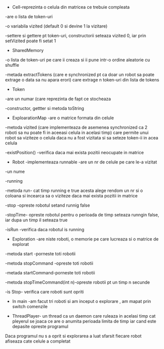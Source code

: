  * Cell-reprezinta o celula din matricea ce trebuie compleata
 
 -are o lista de token-uri
 
 -o variabila vizited (default 0 si devine 1 la vizitare)
 
 -settere si gettere pt token-uri, constructorii seteaza vizited 0, iar prin setVizited poate fi setat 1
 
 * SharedMemory
 
-o lista de token-uri pe care ii creaza si ii pune intr-o ordine aleatorie cu shuffle

-metada extractTokens (care e synchronized pt ca doar un robot sa poate extrage o data sa nu apara erori) care extrage n token-uri din lista de tokens

* Token

-are un numar (care reprezinta de fapt ce stocheaza

-constructor, gettter si metoda toString

* ExploarationMap
-are o matrice formata din celule

-metoda vizited (care implementeaza de asemenea synchronized ca 2 roboti sa nu poate fi in aceeasi celula in acelasi timp)  care permite unui robot sa viziteze o celula daca nu a fost vizitata si sa seteze token-ii in acea celula

-existPosition() -verifica daca mai exista pozitii neocupate in matrice

* Robot -implementeaza runnable
-are un nr de celule pe care le-a vizitat

-un nume

-running

-metoda run- cat timp running e true acesta alege rendom un nr si o coloana si incearca sa o viziteze daca mai exista pozitii in matrice

-stop -opreste robotul setand runnig false

-stopTime- opreste robotul pentru o perioada de timp seteaza runngin false, iar dupa un timp il seteaza true

-isRun -verifica daca robotul is running

* Exploration
-are niste roboti, o memorie pe care lucreaza si o matrice de explorat

-metoda start -porneste toti robotii

-metoda stopCommand -opreste toti robotii

-metada startCommand-porneste toti robotii

-metoda stopTimeCommand(int n)-opreste robotii pt un timp n secunde

-is Stop- verifica care roboti sunt opriti

* In main
-am facut tri roboti si am inceput o explorare , am mapat prin switch comenzile

* ThreadPlayer- un thread ca un daemon care ruleaza in acelasi timp cat pleyerul se joaca ce are o anumita perioada limita de timp iar cand este depasite opreste programul

Daca programul nu s a oprit si explorarea a luat sfarsit fiecare robot afiseaza cate celule a completat
